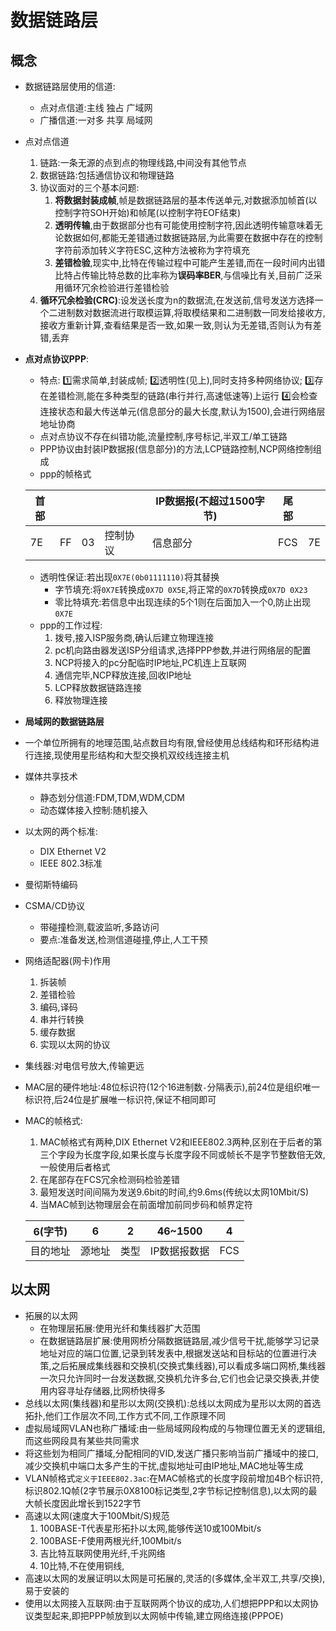 # 数据链路层

## 概念

* 数据链路层使用的信道:
  * 点对点信道:主线 独占 广域网
  * 广播信道:一对多 共享 局域网
* 点对点信道
  1. 链路:一条无源的点到点的物理线路,中间没有其他节点
  2. 数据链路:包括通信协议和物理链路
  3. 协议面对的三个基本问题:
     1. **将数据封装成帧**,帧是数据链路层的基本传送单元,对数据添加帧首(以控制字符SOH开始)和帧尾(以控制字符EOF结束)
     2. **透明传输**,由于数据部分也有可能使用控制字符,因此透明传输意味着无论数据如何,都能无差错通过数据链路层,为此需要在数据中存在的控制字符前添加转义字符ESC,这种方法被称为字符填充
     3. **差错检验**,现实中,比特在传输过程中可能产生差错,而在一段时间内出错比特占传输比特总数的比率称为**误码率BER**,与信噪比有关,目前广泛采用循环冗余检验进行差错检验
  4. **循环冗余检验(CRC)**:设发送长度为n的数据流,在发送前,信号发送方选择一个二进制数对数据流进行取模运算,将取模结果和二进制数一同发给接收方,接收方重新计算,查看结果是否一致,如果一致,则认为无差错,否则认为有差错,丢弃
* **点对点协议PPP**:
  * 特点:
    1️⃣需求简单,封装成帧;
    2️⃣透明性(见上),同时支持多种网络协议;
    3️⃣存在差错检测,能在多种类型的链路(串行并行,高速低速等)上运行
    4️⃣会检查连接状态和最大传送单元(信息部分的最大长度,默认为1500),会进行网络层地址协商
  * 点对点协议不存在纠错功能,流量控制,序号标记,半双工/单工链路
  * PPP协议由封装IP数据报(信息部分)的方法,LCP链路控制,NCP网络控制组成
  * ppp的帧格式

  |首部||||IP数据报(不超过1500字节)|尾部||
  |---|---|---|---|---|---|---|
  |7E|FF|03|控制协议|信息部分|FCS|7E|

  * 透明性保证:若出现`0X7E(0b01111110)`将其替换
    * 字节填充:将`0X7E`转换成`0X7D 0X5E`,将正常的`0X7D`转换成`0X7D 0X23`
    * 零比特填充:若信息中出现连续的5个1则在后面加入一个0,防止出现`0X7E`
  * ppp的工作过程:
    1. 拨号,接入ISP服务商,确认后建立物理连接
    2. pc机向路由器发送ISP分组请求,选择PPP参数,并进行网络层的配置
    3. NCP将接入的pc分配临时IP地址,PC机连上互联网
    4. 通信完毕,NCP释放连接,回收IP地址
    5. LCP释放数据链路连接
    6. 释放物理连接
* **局域网的数据链路层**
* 一个单位所拥有的地理范围,站点数目均有限,曾经使用总线结构和环形结构进行连接,现使用星形结构和大型交换机双绞线连接主机
* 媒体共享技术
  * 静态划分信道:FDM,TDM,WDM,CDM
  * 动态媒体接入控制:随机接入
* 以太网的两个标准:
  * DIX Ethernet V2
  * IEEE 802.3标准
* 曼彻斯特编码
* CSMA/CD协议
  * 带碰撞检测,载波监听,多路访问
  * 要点:准备发送,检测信道碰撞,停止,人工干预
* 网络适配器(网卡)作用
  1. 拆装帧
  2. 差错检验
  3. 编码,译码
  4. 串并行转换
  5. 缓存数据
  6. 实现以太网的协议
* 集线器:对电信号放大,传输更远
* MAC层的硬件地址:48位标识符(12个16进制数`-`分隔表示),前24位是组织唯一标识符,后24位是扩展唯一标识符,保证不相同即可
* MAC的帧格式:
  1. MAC帧格式有两种,DIX Ethernet V2和IEEE802.3两种,区别在于后者的第三个字段为长度字段,如果长度与长度字段不同或帧长不是字节整数倍无效,一般使用后者格式
  2. 在尾部存在FCS冗余检测码检验差错
  3. 最短发送时间间隔为发送9.6bit的时间,约9.6ms(传统以太网10Mbit/S)
  4. 当MAC帧到达物理层会在前面增加前同步码和帧界定符

  |6(字节)|6|2|46~1500|4|
  |---|---|---|---|---|
  |目的地址|源地址|类型|IP数据报数据|FCS|

## 以太网

* 拓展的以太网
  * 在物理层拓展:使用光纤和集线器扩大范围
  * 在数据链路层扩展:使用网桥分隔数据链路层,减少信号干扰,能够学习记录地址对应的端口位置,记录到转发表中,根据发送站和目标站的位置进行决策,之后拓展成集线器和交换机(交换式集线器),可以看成多端口网桥,集线器一次只允许同时一台发送数据,交换机允许多台,它们也会记录交换表,并使用内容寻址存储器,比网桥快得多
* 总线以太网(集线器)和星形以太网(交换机):总线以太网成为星形以太网的首选拓扑,他们工作层次不同,工作方式不同,工作原理不同
* 虚拟局域网VLAN也称广播域:由一些局域网段构成的与物理位置无关的逻辑组,而这些网段具有某些共同需求
* 将这些划为相同广播域,分配相同的VID,发送广播只影响当前广播域中的接口,减少交换机中端口太多产生的干扰,虚拟地址可由IP地址,MAC地址等生成
* VLAN帧格式`定义于IEEE802.3ac`:在MAC帧格式的长度字段前增加4B个标识符,标识802.1Q帧(2字节展示0X8100标记类型,2字节标记控制信息),以太网的最大帧长度因此增长到1522字节
* 高速以太网(速度大于100Mbit/S)规范
  1. 100BASE-T代表星形拓扑以太网,能够传送10或100Mbit/s
  2. 100BASE-F使用两根光纤,100Mbit/s
  3. 吉比特互联网使用光纤,千兆网络
  4. 10比特,不在使用铜线,
* 高速以太网的发展证明以太网是可拓展的,灵活的(多媒体,全半双工,共享/交换),易于安装的
* 使用以太网接入互联网:由于互联网两个协议的成功,人们想把PPP和以太网协议类型起来,即把PPP帧放到以太网帧中传输,建立网络连接(PPPOE)
